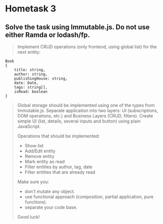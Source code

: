 # Hometask 3
## Solve the task using Immutable.js. Do **not** use either Ramda or lodash/fp.

> Implement CRUD operations (only frontend, using global list) for the next entity:

    Book
    {
        title: string,
        author: string,
        publishingHouse: string,
        date: Date,
        tags: string[],
        isRead: boolean
    }

> Global storage should be implemented using one of the types from Immutable.js. Separate application into two layers: UI (subscriptions, DOM operations, etc.) and Business Layers (CRUD, filters). Create simple UI (list, details, several inputs and button) using plain JavaScript.
>
> Operations that should be implemented:
> - Show list
> - Add/Edit entity
> - Remove entity
> - Mark entity as read
> - Filter entities by author, tag, date
> - Filter entities that are already read
>
> Make sure you:
> - don't mutate any object. 
> - use functional approach (composition, partial application, pure functions).
> - separate your code base.
>
> Good luck!
